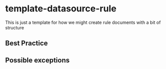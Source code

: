 # template-datasource-rule
This is just a template for how we might create rule documents with a bit of structure

## Best Practice

## Possible exceptions